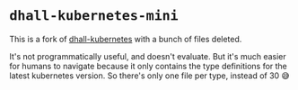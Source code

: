 # `dhall-kubernetes-mini`

This is a fork of [dhall-kubernetes](https://github.com/dhall-lang/dhall-kubernetes) with a bunch of files deleted.

It's not programmatically useful, and doesn't evaluate. But it's much easier for humans to navigate because it only contains the type definitions for the latest kubernetes version. So there's only one file per type, instead of 30 😅
